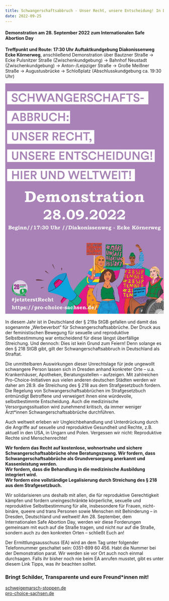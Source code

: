 ```yaml
---
title: Schwangerschaftsabbruch - Unser Recht, unsere Entscheidung! In Dresden, in Deutschland und weltweit!
date: 2022-09-25
---
```


#### Demonstration am 28. September 2022 zum Internationalen Safe Abortion Day

**Treffpunkt und Route: 17:30 Uhr Auftaktkundgebung Diakonissenweg Ecke Körnerweg**, anschließend Demonstration über Bautzner Straße → Ecke Pulsnitzer Straße (Zwischenkundgebung) → Bahnhof Neustadt (Zwischenkundgebung) → Anton-/Leipziger Straße → Große Meißner Straße → Augustusbrücke → Schloßplatz (Abschlusskundgebung ca. 19:30 Uhr)

![Plakat-SAD-1414x2048.jpg](\images\Plakat-SAD-1414x2048.jpg)

In diesem Jahr ist in Deutschland der § 219a StGB gefallen und damit das sogenannte „Werbeverbot“ für Schwangerschaftsabbrüche. Der Druck aus der feministischen Bewegung für sexuelle und reproduktive Selbstbestimmung war entscheidend für diese längst überfällige Streichung. Und dennoch: Dies ist kein Grund zum Feiern! Denn solange es den § 218 StGB gibt, gilt der Schwangerschaftsabbruch in Deutschland als Straftat.

Die unmittelbaren Auswirkungen dieser Unrechtslage für jede ungewollt schwangere Person lassen sich in Dresden anhand konkreter Orte – u.a. Krankenhäuser, Apotheken, Beratungsstellen – aufzeigen. Mit zahlreichen Pro-Choice-Initiativen aus vielen anderen deutschen Städten werden wir daher am 28.9. die Streichung des § 218 aus dem Strafgesetzbuch fordern. Die Regelung von Schwangerschaftsabbrüchen im Strafgesetzbuch entmündigt Betroffene und verweigert ihnen eine würdevolle, selbstbestimmte Entscheidung. Auch die medizinische Versorgungssituation wird zunehmend kritisch, da immer weniger Ärzt\*innen Schwangerschaftsabbrüche durchführen.

Auch weltweit erleben wir Ungleichbehandlung und Unterdrückung durch die Angriffe auf sexuelle und reproduktive Gesundheit und Rechte, z.B. aktuell in den USA, in Ungarn und Polen. Vergessen wir nicht: Reproduktive Rechte sind Menschenrechte!

**Wir fordern das Recht auf kostenlose, wohnortnahe und sichere Schwangerschaftsabbrüche ohne Beratungszwang. Wir fordern, dass Schwangerschaftsabbrüche als Grundversorgung anerkannt und Kassenleistung werden.
<br> Wir fordern, dass die Behandlung in die medizinische Ausbildung integriert wird.
<br> Wir fordern eine vollständige Legalisierung durch Streichung des § 218 aus dem Strafgesetzbuch.**

Wir solidarisieren uns deshalb mit allen, die für reproduktive Gerechtigkeit kämpfen und fordern uneingeschränkte körperliche, sexuelle und reproduktive Selbstbestimmung für alle, insbesondere für Frauen, nicht-binäre, queere und trans Personen sowie Menschen mit Behinderung – in Dresden, Deutschland und weltweit! Am 28. September, dem Internationalen Safe Abortion Day, werden wir diese Forderungen gemeinsam mit euch auf die Straße tragen, und nicht nur auf die Straße, sondern auch zu den konkreten Orten – schließt Euch an!

Der Ermittlungsausschuss (EA) wird an dem Tag unter folgender Telefonnummer geschaltet sein: 0351-899 60 456. Habt die Nummer bei der Demonstration parat. Wir werden sie vor Ort auch noch einmal durchsagen. Falls ihr bisher noch nie beim EA anrufen musstet, gibt es unter diesem Link Tipps, was ihr beachten solltet.

### **Bringt Schilder, Transparente und eure Freund\*innen mit!**

[schweigemarsch-stoppen.de](https://www.schweigemarsch-stoppen.de/2022/09/25/schwangerschaftsabbruch-unser-recht-unsere-entscheidung-in-dresden-in-deutschland-und-weltweit/)
<br> [pro-choice-sachsen.de](https://pro-choice-sachsen.de)
